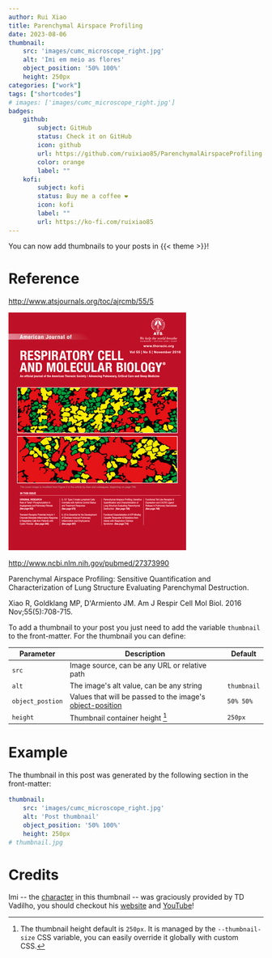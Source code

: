 ```yaml
---
author: Rui Xiao
title: Parenchymal Airspace Profiling
date: 2023-08-06
thumbnail:
    src: 'images/cumc_microscope_right.jpg'
    alt: 'Imi em meio as flores'
    object_position: '50% 100%'
    height: 250px
categories: ["work"]
tags: ["shortcodes"]
# images: ['images/cumc_microscope_right.jpg']
badges:
    github:
        subject: GitHub
        status: Check it on GitHub
        icon: github
        url: https://github.com/ruixiao85/ParenchymalAirspaceProfiling
        color: orange
        label: ""
    kofi:
        subject: kofi
        status: Buy me a coffee ❤️
        icon: kofi
        label: ""
        url: https://ko-fi.com/ruixiao85
---
```


You can now add thumbnails to your posts in {{< theme >}}!

# Reference

http://www.atsjournals.org/toc/ajrcmb/55/5

![AJRCMB Cover Nov 2016](Content/Image/ajrcmb.2016.55.issue-5.png)


http://www.ncbi.nlm.nih.gov/pubmed/27373990

Parenchymal Airspace Profiling: Sensitive Quantification and Characterization of Lung Structure Evaluating Parenchymal Destruction.

Xiao R, Goldklang MP, D'Armiento JM.
Am J Respir Cell Mol Biol.</i> 2016 Nov;55(5):708-715.


To add a thumbnail to your post you just need to add the variable `thumbnail` to the front-matter. For the thumbnail you can define:

| Parameter | Description | Default |
| --- | --- | --- |
| `src` | Image source, can be any URL or relative path | |
| `alt` | The image's alt value, can be any string | `thumbnail` |
| `object_postion` | Values that will be passed to the image's [object-position](https://developer.mozilla.org/en-US/docs/Web/CSS/object-position) | `50% 50%` |
| `height` | Thumbnail container height [^1] | `250px` |

[^1]: The thumbnail height default is `250px`. It is managed by the `--thumbnail-size` CSS variable, you can easily override it globally with custom CSS.

# Example

The thumbnail in this post was generated by the following section in the front-matter:

```yaml
thumbnail:
    src: 'images/cumc_microscope_right.jpg'
    alt: 'Post thumbnail'
    object_position: '50% 100%'
    height: 250px
# thumbnail.jpg
```

# Credits

Imi -- the [character](https://www.tdvadilho.com/portfolio/?id=imiFlores) in this thumbnail -- was graciously provided by TD Vadilho, you should checkout his [website](https://www.tdvadilho.com?utm_source=heyo) and [YouTube](https://www.youtube.com/@TDVadilho)!